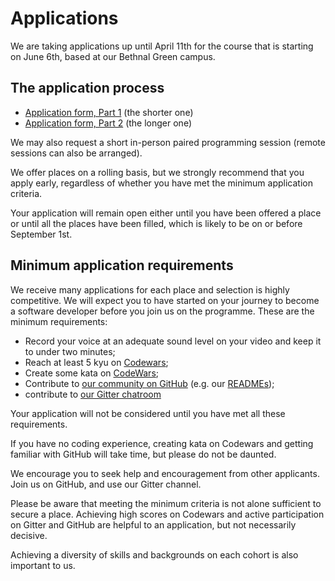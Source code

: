 # Applications

We are taking applications up until April 11th for the course that is starting on June 6th, based at our Bethnal Green campus.

## The application process

+ [Application form, Part 1](apply1.html) (the shorter one)
+ [Application form, Part 2](apply2.html) (the longer one)

We may also request a short in-person paired programming session (remote sessions can also be arranged).

We offer places on a rolling basis, but we strongly recommend that you apply early, regardless of whether you have met the minimum application criteria.

Your application will remain open either until you have been offered a place or until all the places have been filled, which is likely to be on or before September 1st.

## Minimum application requirements

We receive many applications for each place and selection is highly competitive. We will expect you to have started on your journey to become a software developer before you join us on the programme. These are the minimum requirements:

+ Record your voice at an adequate sound level on your video and keep it to under two minutes;
+ Reach at least 5 kyu on [Codewars](http://www.codewars.com/?language=javascript);
+ Create some kata on [CodeWars](http://www.codewars.com/kata/new);
+ Contribute to [our community on GitHub](https://github.com/codingforeveryone)
(e.g. our [READMEs](https://github.com/codingforeveryone/READMEs));
+ contribute to [our Gitter chatroom](https://gitter.im/codingforeveryone)

Your application will not be considered until you have met all these requirements.

If you have no coding experience, creating kata on Codewars and getting familiar with GitHub will take time, but please do not be daunted. 

We encourage you to seek help and encouragement from other applicants. Join us on GitHub, and use our Gitter channel.

Please be aware that meeting the minimum criteria is not alone sufficient to secure a place. Achieving high scores on Codewars and active participation on Gitter and GitHub are helpful to an application, but not necessarily decisive.

Achieving a diversity of skills and backgrounds on each cohort is also important to us.
